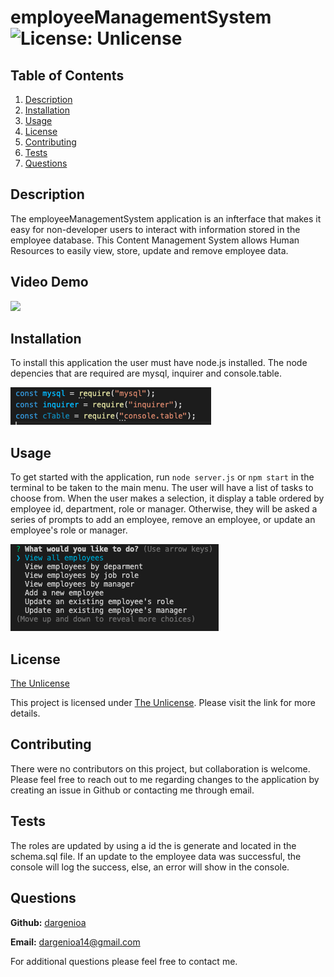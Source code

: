 # employeeManagementSystem ![License: Unlicense](https://img.shields.io/badge/license-Unlicense-blue.svg)

  ## Table of Contents
  1. [Description](#description)
  1. [Installation](#installation)
  1. [Usage](#usage)
  1. [License](#license)
  1. [Contributing](#contributing)
  1. [Tests](#tests)
  1. [Questions](#questions)

  ## Description

  The employeeManagementSystem application is an infterface that makes it easy for non-developer users to interact with information stored in the employee database.  This Content Management System allows Human Resources to easily view, store, update and remove employee data.

  ## Video Demo

  ![](./public/assets/images/employeeManagementSystem.gif)


  ## Installation

  To install this application the user must have node.js installed.  The node depencies that are required are mysql, inquirer and console.table.
  
  <img src="./public/assets/images/node-dependencies-ems.png" alt="node-dependencies">


  ## Usage

  To get started with the application, run ```node server.js``` or ```npm start``` in the terminal to be taken to the main menu.  The user will have a list of tasks to choose from.  When the user makes a selection, it display a table ordered by employee id, department, role or manager.  Otherwise, they will be asked a series of prompts to add an employee, remove an employee, or update an employee's role or manager.

    
  <img src="./public/assets/images/mainmenu.png" alt="node-dependencies">

  ## License

  [The Unlicense](http://unlicense.org/)

  This project is licensed under [The Unlicense](http://unlicense.org/).  Please visit the link for more details.


  ## Contributing

  There were no contributors on this project, but collaboration is welcome.  Please feel free to reach out to me regarding changes to the application by creating an issue in Github or contacting me through email.

  ## Tests

  The roles are updated by using a id the is generate and located in the schema.sql file. If an update to the employee data was successful, the console will log the success, else, an error will show in the console.
  
  ## Questions

  **Github:** [dargenioa](http://github.com/dargenioa)

  **Email:** [dargenioa14@gmail.com](dargenioa14@gmail.com)

  For additional questions please feel free to contact me.


